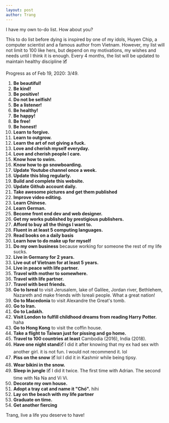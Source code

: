 ```yaml
---
layout: post
author: Trang
---
```


I have my own to-do list. How about you?

This to do list before dying is inspired by one of my idols, Huyen Chip, a computer scientist and a famous author from Vietnam. However, my list will not limit to 100 like hers, but depend on my motivations, my wishes and needs until I think it is enough. Every 4 months, the list will be updated to maintain healthy discipline &#128505;

Progress as of Feb 19, 2020: 3/49.

<ol>

  <li><b>Be beautiful!</b> </li>
  <li><b>Be kind!</b> </li>
  <li><b>Be positive!</b> </li>
  <li><b>Do not be selfish!</b> </li>
  <li><b>Be a listener!</b> </li>
  <li><b>Be healthy!</b> </li>
  <li><b>Be happy!</b> </li>
  <li><b>Be free!</b> </li>
  <li><b>Be honest!</b> </li>
  <li><b>Learn to forgive.</b> </li>
  <li><b>Learn to outgrow.</b> </li>
  <li><b>Learn the art of not giving a fuck.</b> </li>
  <li><b>Love and cherish myself everyday.</b> </li>
  <li><b>Love and cherish people I care.</b> </li>
  <li><b>Know how to swim.</b> </li>
  <li><b>Know how to go snowboarding.</b> </li>
  <li><b>Update Youtube channel once a week.</b> </li>
  <li><b>Update this blog regularly.</b> </li>
  <li><b>Build and complete this website.</b> </li>
  <li><b>Update Github account daily.</b> </li>
  <li><b>Take awesome pictures and get them published</b> </li>
  <li><b>Improve video editing.</b> </li>
  <li><b>Learn Chinese. </b> </li>
  <li><b>Learn German. </b> </li>
  <li><b>Become front end dev and web designer.</b> </li>
  <li><b>Get my works published by prestigious publishers.</b> </li>
  <li><b>Afford to buy all the things I want to.</b> </li>
  <li><b>Fluent in at least 5 computing languages.</b> </li>
  <li><b>Read books on a daily basis</b> </li>
  <li><b>Learn how to do make up for myself</b> </li>
  <li><b>Do my own business</b> because working for someone the rest of my life sucks.</li>
  <li><b>Live in Germany for 2 years.</b> </li>
  <li><b>Live out of Vietnam for at least 5 years.</b> </li>
  <li><b>Live in peace with life partner.</b> </li>
  <li><b>Travel with mother to somewhere.</b> </li>
  <li><b>Travel with life partner.</b> </li>
  <li><b>Travel with best friends.</b> </li>
  <li><b>Go to Isreal</b> to visit Jerusalem, lake of Galilee, Jordan river, Bethlehem, Nazareth and make friends with Isreali people. What a great nation! </li>
  <li><b>Go to Macedonia</b> to visit Alexandre the Great's tomb.</li>
  <li><b>Go to Iran.</b> </li>
  <li><b>Go to Ladakh.</b> </li>
  <li><b>Visit London to fulfill childhood dreams from reading Harry Potter.</b> haha</li>
  <li><b>Go to Hong Kong</b> to visit the coffin house.</li>
  <li><b>Take a flight to Taiwan just for pissing and go home. </b></li>
  <li><b>Travel to 100 countries at least</b> Cambodia (2016), India (2018).</li>
  <li><b>Have one night stand</b>&#128505; I did it after knowing that my ex had sex with another girl. it is not fun. I would not recommend it. lol </li>
  <li><b>Piss on the snow</b> &#128505; lol I did it in Kashmir while being tipsy.</li>
  <li><b>Wear bikini in the snow.</b> </li>
  <li><b>Sleep in jungle</b> &#128505; I did it twice. The first time with Adrian. The second time with Na Na and Vi Vi.</li>
  <li><b>Decorate my own house.</b> </li>
  <li><b>Adopt a tray cat and name it "Chó".</b> hihi </li>
  <li><b>Lay on the beach with my life partner</b> </li>
  <li><b>Graduate on time.</b> </li>
  <li><b>Get another fiercing</b> </li>



</ol>

Trang, live a life you deserve to have!
